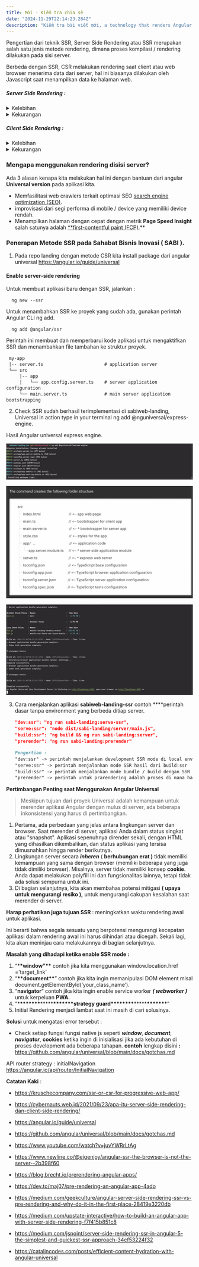 ```yaml
---
title: Mới - Kiểm tra chia sẻ
date: "2024-11-29T22:14:23.284Z"
description: "Kiểm tra bài viết mới, a technology that renders Angular applications on the server."
---
```


Pengertian dari teknik SSR, Server Side Rendering atau SSR merupakan salah satu jenis metode rendering, dimana proses kompilasi / rendering dilakukan pada sisi server.

Berbeda dengan SSR, CSR melakukan rendering saat client atau web browser menerima data dari server, hal ini biasanya dilakukan oleh Javascript saat menampilkan data ke halaman web.

##### Server Side Rendering :

<details>

<summary>Kelebihan </summary>

Memiliki kelebihan pada optimasi index mesin pencari, mesin pencari lebih mudah menemukan keyword pada konten yang telah dirender.

</details>

<details>

<summary>Kekurangan</summary>

Mengandalkan perfomance/resource server dalam melakukan rendering, sehingga membutuhkan resource yang terus meningkat seiring peningkatan jumlah visitor.

</details>

##### Client Side Rendering :

<details>

<summary>Kelebihan </summary>

Menggunakan mode **CSR** akan mengurangi beban server, hal ini dikarenakan proses rendering dilakukan oleh web browser.

</details>

<details>

<summary>Kekurangan</summary>

Fungsional / perfomance website sangat bergantung pada kemampuan web browser.

</details>

### Mengapa menggunakan rendering disisi server?

Ada 3 alasan kenapa kita melakukan hal ini dengan bantuan dari angular **Universal version** pada aplikasi kita.

- Memfasilitasi web crawlers terkait optimasi SEO [search engine optimization (SEO)](https://static.googleusercontent.com/media/www.google.com/en//webmasters/docs/search-engine-optimization-starter-guide.pdf).
- improvisasi dari segi performa di mobile / device yang memiliki device rendah.
- Menampilkan halaman dengan cepat dengan metrik **Page Speed Insight** salah satunya adalah [\*\*first-contentful paint (FCP)](https://developers.google.com/web/tools/lighthouse/audits/first-contentful-paint).\*\*

### Penerapan Metode SSR pada Sahabat Bisnis Inovasi ( SABI ).

1. Pada repo landing dengan metode CSR kita install package dari angular universal https://angular.io/guide/universal

#### Enable server-side rendering

Untuk membuat aplikasi baru dengan SSR, jalankan :

```code
  ng new --ssr
```

Untuk menambahkan SSR ke proyek yang sudah ada, gunakan perintah Angular CLI ng add.

```code
  ng add @angular/ssr
```

Perintah ini membuat dan memperbarui kode aplikasi untuk mengaktifkan SSR dan menambahkan file tambahan ke struktur proyek.

```code
 my-app
 |-- server.ts                       # application server
 └── src
     |-- app
     |   └── app.config.server.ts    # server application configuration
     └── main.server.ts              # main server application bootstrapping
```

2. Check SSR sudah berhasil terimplementasi di sabiweb-landing, Universal in action type in your terminal ng add @nguniversal/express-engine.

Hasil Angular universal express engine.

![GIT SC](./git-sc.png)

![Project Structure After Generate Angular Universal Packages ](./project-structure.png)

![Buil Screnshoot ](./build-sc.png)

3. Cara menjalankan aplikasi **sabiweb-landing-ssr** contoh \*\*\*\*perintah dasar tanpa environment yang berbeda ditiap server.

   ```json
   "dev:ssr": "ng run sabi-landing:serve-ssr",
   "serve:ssr": "node dist/sabi-landing/server/main.js",
   "build:ssr": "ng build && ng run sabi-landing:server",
   "prerender": "ng run sabi-landing:prerender"
   ```

   ```markdown
   Pengertian :
   "dev:ssr" -> perintah menjalankan development SSR mode di local env.
   "serve:ssr" -> perintah menjalankan mode SSR hasil dari build:ssr
   "build:ssr" -> perintah menjalankan mode bundle / build dengan SSR build:ssr:{env}
   "prerender" -> perintah untuk prarendering adalah proses di mana halaman dinamis diproses pada waktu pembuatan menghasilkan HTML statis.
   ```

**Pertimbangan Penting saat Menggunakan Angular Universal**

> Meskipun tujuan dari proyek Universal adalah kemampuan untuk merender aplikasi Angular dengan mulus di server, ada beberapa inkonsistensi yang harus di pertimbangkan.

1. Pertama, ada perbedaan yang jelas antara lingkungan server dan browser. Saat merender di server, aplikasi Anda dalam status singkat atau "snapshot". Aplikasi sepenuhnya dirender sekali, dengan HTML yang dihasilkan dikembalikan, dan status aplikasi yang tersisa dimusnahkan hingga render berikutnya.
2. Lingkungan server secara **_inheren_** ( **berhubungan erat )** tidak memiliki kemampuan yang sama dengan browser (memiliki beberapa yang juga tidak dimiliki browser). Misalnya, server tidak memiliki konsep **cookie**. Anda dapat melakukan polyfill ini dan fungsionalitas lainnya, tetapi tidak ada solusi sempurna untuk ini.
3. Di bagian selanjutnya, kita akan membahas potensi mitigasi **( upaya untuk mengurangi resiko ),** untuk mengurangi cakupan kesalahan saat merender di server.

**Harap perhatikan juga tujuan SSR** : meningkatkan waktu rendering awal untuk aplikasi.

Ini berarti bahwa segala sesuatu yang berpotensi mengurangi kecepatan aplikasi dalam rendering awal ini harus dihindari atau dicegah. Sekali lagi, kita akan meninjau cara melakukannya di bagian selanjutnya.

**Masalah yang dihadapi ketika enable SSR mode :**

1. “\***\*window”\*\*** contoh jika kita menggunakan window.location.href =’target_link’
2. “**\*\***document**\*\***” contoh jika kita ingin memanipulasi DOM element misal document.getElementById(’your_class_name’).
3. “**navigator**” contoh jika kita ingin enable service worker **_( webworker )_** untuk kerpeluan **PWA.**
4. “\***\*\*\*\*\*\*\***\*\*\*\*\***\*\*\*\*\*\*\***strategy guard\***\*\*\*\*\*\*\***\*\*\*\*\***\*\*\*\*\*\*\***”
5. Initial Rendering menjadi lambat saat ini masih di cari solusinya.

**Solusi** untuk mengatasi error tersebut :

- Check setiap fungsi fungsi native js seperti **_window_**, **_document_**, **_navigator_**, **cookies** ketika ingin di inisialisasi jika ada kebutuhan di proses development ada beberapa tahapan.
  **contoh** lengkap disini **:** https://github.com/angular/universal/blob/main/docs/gotchas.md

API router strategy : initialNavigation https://angular.io/api/router/InitialNavigation

**Catatan Kaki** :

- https://kruschecompany.com/ssr-or-csr-for-progressive-web-app/

- https://cybernauts.web.id/2021/09/23/apa-itu-server-side-rendering-dan-client-side-rendering/

- https://angular.io/guide/universal

- https://github.com/angular/universal/blob/main/docs/gotchas.md

- https://www.youtube.com/watch?v=juvYWRrLtAg

- https://www.newline.co/@eigenjoy/angular-ssr-the-browser-is-not-the-server--2b398f60

- https://blog.brecht.io/prerendering-angular-apps/

- https://dev.to/maj07/pre-rendering-an-angular-app-4ado

- https://medium.com/geekculture/angular-server-side-rendering-ssr-vs-pre-rendering-and-why-do-it-in-the-first-place-28419e3220db

- https://medium.com/upstate-interactive/how-to-build-an-angular-app-with-server-side-rendering-f7f415b851c8

- https://medium.com/jspoint/server-side-rendering-ssr-in-angular-5-the-simplest-and-quickest-ssr-approach-34cf53224f32

- https://catalincodes.com/posts/efficient-content-hydration-with-angular-universal
